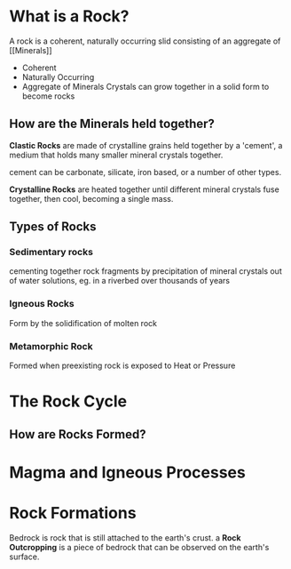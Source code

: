 # What is a Rock?
A rock is a coherent, naturally occurring slid consisting of an aggregate of [[Minerals]]
- Coherent
- Naturally Occurring
- Aggregate of Minerals
Crystals can grow together in a solid form to become rocks

## How are the Minerals held together?
**Clastic Rocks** are made of crystalline grains held together by a 'cement', a medium that holds many smaller mineral crystals together.

cement can be carbonate, silicate, iron based, or a number of other types.

**Crystalline Rocks** are heated together until different mineral crystals fuse together, then cool, becoming a single mass.
## Types of Rocks
### Sedimentary rocks
cementing together rock fragments by precipitation of mineral crystals out of water solutions, eg. in a riverbed over thousands of years

### Igneous Rocks
Form by the solidification of molten rock

### Metamorphic Rock
Formed when preexisting rock is exposed to Heat or Pressure




# The Rock Cycle
## How are Rocks Formed?




# Magma and Igneous Processes

# Rock Formations
Bedrock is rock that is still attached to the earth's crust.
a **Rock Outcropping** is a piece of bedrock that can be observed on the earth's surface.
